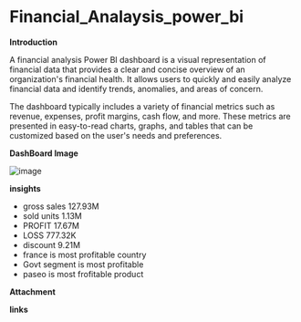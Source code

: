 # Financial_Analaysis_power_bi

**Introduction**

A financial analysis Power BI dashboard is a visual representation of financial data that provides a clear and concise overview of an organization's financial health. It allows users to quickly and easily analyze financial data and identify trends, anomalies, and areas of concern.

The dashboard typically includes a variety of financial metrics such as revenue, expenses, profit margins, cash flow, and more. These metrics are presented in easy-to-read charts, graphs, and tables that can be customized based on the user's needs and preferences.

**DashBoard Image**

![image](https://user-images.githubusercontent.com/56063563/232093924-931cd466-bb80-4c1c-b304-3e0eea352c6c.png)

**insights**

- gross sales 127.93M
- sold units 1.13M
- PROFIT 17.67M
- LOSS 777.32K
- discount 9.21M
- france is most profitable country
- Govt segment is most profitable
- paseo is most frofitable product

**Attachment**

**links** 




